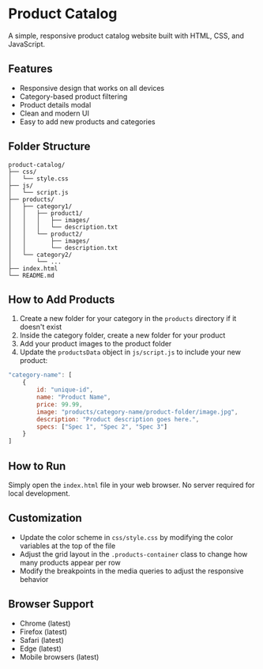 # Product Catalog

A simple, responsive product catalog website built with HTML, CSS, and JavaScript.

## Features

- Responsive design that works on all devices
- Category-based product filtering
- Product details modal
- Clean and modern UI
- Easy to add new products and categories

## Folder Structure

```
product-catalog/
├── css/
│   └── style.css
├── js/
│   └── script.js
├── products/
│   ├── category1/
│   │   ├── product1/
│   │   │   ├── images/
│   │   │   └── description.txt
│   │   └── product2/
│   │       ├── images/
│   │       └── description.txt
│   └── category2/
│       └── ...
├── index.html
└── README.md
```

## How to Add Products

1. Create a new folder for your category in the `products` directory if it doesn't exist
2. Inside the category folder, create a new folder for your product
3. Add your product images to the product folder
4. Update the `productsData` object in `js/script.js` to include your new product:

```javascript
"category-name": [
    {
        id: "unique-id",
        name: "Product Name",
        price: 99.99,
        image: "products/category-name/product-folder/image.jpg",
        description: "Product description goes here.",
        specs: ["Spec 1", "Spec 2", "Spec 3"]
    }
]
```

## How to Run

Simply open the `index.html` file in your web browser. No server required for local development.

## Customization

- Update the color scheme in `css/style.css` by modifying the color variables at the top of the file
- Adjust the grid layout in the `.products-container` class to change how many products appear per row
- Modify the breakpoints in the media queries to adjust the responsive behavior

## Browser Support

- Chrome (latest)
- Firefox (latest)
- Safari (latest)
- Edge (latest)
- Mobile browsers (latest)
